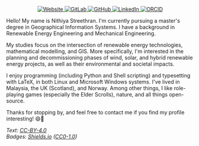 <p align="center">

  <a href="https://nithiya.gitlab.io">
    <img src="https://img.shields.io/badge/Website-white?style=for-the-badge&labelColor=white" alt="Website">
  </a>

  <a href="https://gitlab.com/nithiya">
    <img src="https://img.shields.io/badge/GitLab-white?style=for-the-badge&logo=gitlab" alt="GitLab">
  </a>

  <a href="https://github.com/nmstreethran">
    <img src="https://img.shields.io/badge/GitHub-white?style=for-the-badge&logo=github&logoColor=black" alt="GitHub">
  </a>

  <a href="https://www.linkedin.com/in/nmstreethran/">
    <img src="https://img.shields.io/badge/LinkedIn-white?style=for-the-badge&logo=linkedin&logoColor=blue" alt="LinkedIn">
  </a>

  <a href="https://orcid.org/0000-0003-0575-5798">
    <img src="https://img.shields.io/badge/ORCID-white?style=for-the-badge&logo=orcid" alt="ORCID">
  </a>

</p>

Hello! My name is Nithiya Streethran. I'm currently pursuing a master's degree in Geographical Information Systems. I have a background in Renewable Energy Engineering and Mechanical Engineering.

My studies focus on the intersection of renewable energy technologies, mathematical modelling, and GIS. More specifically, I'm interested in the planning and decommissioning phases of wind, solar, and hybrid renewable energy projects, as well as their environmental and societal impacts.

I enjoy programming (including Python and Shell scripting) and typesetting with LaTeX, in both Linux and Microsoft Windows systems. I've lived in Malaysia, the UK (Scotland), and Norway. Among other things, I like role-playing games (especially the Elder Scrolls), nature, and all things open-source.

Thanks for stopping by, and feel free to contact me if you find my profile interesting! 😄💚

*Text: [CC-BY-4.0](https://creativecommons.org/licenses/by/4.0/)* \
*Badges: [Shields.io](https://shields.io/) ([CC0-1.0](https://creativecommons.org/publicdomain/zero/1.0/))*

